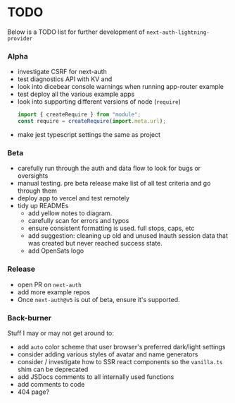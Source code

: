 # TODO

Below is a TODO list for further development of `next-auth-lightning-provider`

### Alpha

- investigate CSRF for next-auth
- test diagnostics API with KV and
- look into dicebear console warnings when running app-router example
- test deploy all the various example apps
- look into supporting different versions of node (`require`)
  ```javascript
  import { createRequire } from "module";
  const require = createRequire(import.meta.url);
  ```
- make jest typescript settings the same as project

### Beta

- carefully run through the auth and data flow to look for bugs or oversights
- manual testing. pre beta release make list of all test criteria and go through them
- deploy app to vercel and test remotely
- tidy up READMEs
  - add yellow notes to diagram.
  - carefully scan for errors and typos
  - ensure consistent formatting is used. full stops, caps, etc
  - add suggestion: cleaning up old and unused lnauth session data that was created but never reached success state.
  - add OpenSats logo

### Release

- open PR on `next-auth`
- add more example repos
- Once `next-auth@v5` is out of beta, ensure it's supported.

### Back-burner

Stuff I may or may not get around to:

- add `auto` color scheme that user browser's preferred dark/light settings
- consider adding various styles of avatar and name generators
- consider / investigate how to SSR react components so the `vanilla.ts` shim can be deprecated
- add JSDocs comments to all internally used functions
- add comments to code
- 404 page?
